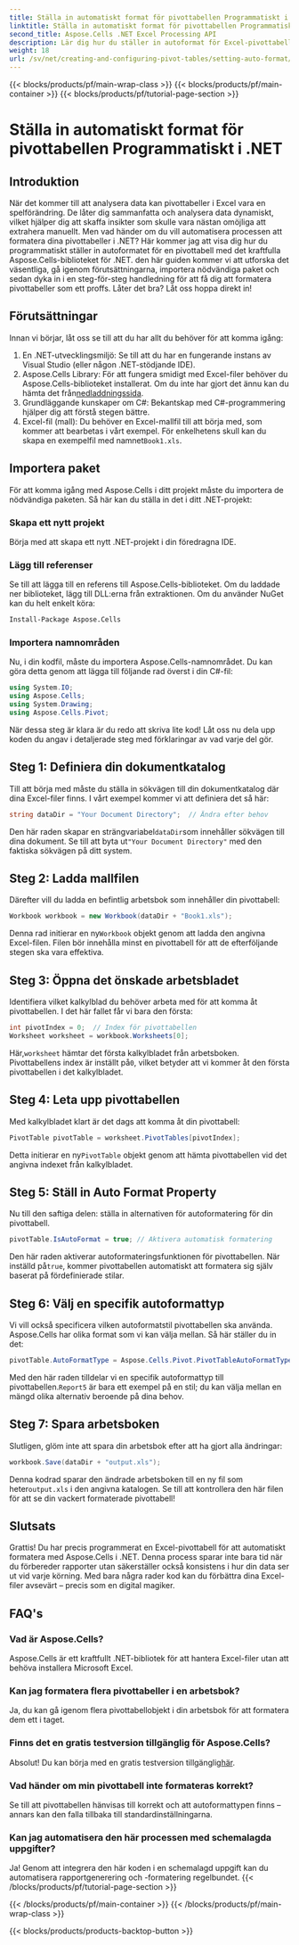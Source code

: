 ```yaml
---
title: Ställa in automatiskt format för pivottabellen Programmatiskt i .NET
linktitle: Ställa in automatiskt format för pivottabellen Programmatiskt i .NET
second_title: Aspose.Cells .NET Excel Processing API
description: Lär dig hur du ställer in autoformat för Excel-pivottabeller programmatiskt med Aspose.Cells för .NET i denna detaljerade steg-för-steg-handledning.
weight: 18
url: /sv/net/creating-and-configuring-pivot-tables/setting-auto-format/
---
```


{{< blocks/products/pf/main-wrap-class >}}
{{< blocks/products/pf/main-container >}}
{{< blocks/products/pf/tutorial-page-section >}}

# Ställa in automatiskt format för pivottabellen Programmatiskt i .NET

## Introduktion
När det kommer till att analysera data kan pivottabeller i Excel vara en spelförändring. De låter dig sammanfatta och analysera data dynamiskt, vilket hjälper dig att skaffa insikter som skulle vara nästan omöjliga att extrahera manuellt. Men vad händer om du vill automatisera processen att formatera dina pivottabeller i .NET? Här kommer jag att visa dig hur du programmatiskt ställer in autoformatet för en pivottabell med det kraftfulla Aspose.Cells-biblioteket för .NET.
den här guiden kommer vi att utforska det väsentliga, gå igenom förutsättningarna, importera nödvändiga paket och sedan dyka in i en steg-för-steg handledning för att få dig att formatera pivottabeller som ett proffs. Låter det bra? Låt oss hoppa direkt in!
## Förutsättningar
Innan vi börjar, låt oss se till att du har allt du behöver för att komma igång:
1. En .NET-utvecklingsmiljö: Se till att du har en fungerande instans av Visual Studio (eller någon .NET-stödjande IDE).
2.  Aspose.Cells Library: För att fungera smidigt med Excel-filer behöver du Aspose.Cells-biblioteket installerat. Om du inte har gjort det ännu kan du hämta det från[nedladdningssida](https://releases.aspose.com/cells/net/).
3. Grundläggande kunskaper om C#: Bekantskap med C#-programmering hjälper dig att förstå stegen bättre.
4.  Excel-fil (mall): Du behöver en Excel-mallfil till att börja med, som kommer att bearbetas i vårt exempel. För enkelhetens skull kan du skapa en exempelfil med namnet`Book1.xls`.
## Importera paket
För att komma igång med Aspose.Cells i ditt projekt måste du importera de nödvändiga paketen. Så här kan du ställa in det i ditt .NET-projekt:
### Skapa ett nytt projekt
Börja med att skapa ett nytt .NET-projekt i din föredragna IDE. 
### Lägg till referenser
Se till att lägga till en referens till Aspose.Cells-biblioteket. Om du laddade ner biblioteket, lägg till DLL:erna från extraktionen. Om du använder NuGet kan du helt enkelt köra:
```bash
Install-Package Aspose.Cells
```
### Importera namnområden
Nu, i din kodfil, måste du importera Aspose.Cells-namnområdet. Du kan göra detta genom att lägga till följande rad överst i din C#-fil:
```csharp
using System.IO;
using Aspose.Cells;
using System.Drawing;
using Aspose.Cells.Pivot;
```
När dessa steg är klara är du redo att skriva lite kod!
Låt oss nu dela upp koden du angav i detaljerade steg med förklaringar av vad varje del gör. 
## Steg 1: Definiera din dokumentkatalog
Till att börja med måste du ställa in sökvägen till din dokumentkatalog där dina Excel-filer finns. I vårt exempel kommer vi att definiera det så här:
```csharp
string dataDir = "Your Document Directory";  // Ändra efter behov
```
 Den här raden skapar en strängvariabel`dataDir`som innehåller sökvägen till dina dokument. Se till att byta ut`"Your Document Directory"` med den faktiska sökvägen på ditt system.
## Steg 2: Ladda mallfilen
Därefter vill du ladda en befintlig arbetsbok som innehåller din pivottabell:
```csharp
Workbook workbook = new Workbook(dataDir + "Book1.xls");
```
 Denna rad initierar en ny`Workbook` objekt genom att ladda den angivna Excel-filen. Filen bör innehålla minst en pivottabell för att de efterföljande stegen ska vara effektiva.
## Steg 3: Öppna det önskade arbetsbladet
Identifiera vilket kalkylblad du behöver arbeta med för att komma åt pivottabellen. I det här fallet får vi bara den första:
```csharp
int pivotIndex = 0;  // Index för pivottabellen
Worksheet worksheet = workbook.Worksheets[0];
```
 Här,`worksheet` hämtar det första kalkylbladet från arbetsboken. Pivottabellens index är inställt på`0`, vilket betyder att vi kommer åt den första pivottabellen i det kalkylbladet.
## Steg 4: Leta upp pivottabellen
Med kalkylbladet klart är det dags att komma åt din pivottabell:
```csharp
PivotTable pivotTable = worksheet.PivotTables[pivotIndex];
```
 Detta initierar en ny`PivotTable` objekt genom att hämta pivottabellen vid det angivna indexet från kalkylbladet.
## Steg 5: Ställ in Auto Format Property
Nu till den saftiga delen: ställa in alternativen för autoformatering för din pivottabell.
```csharp
pivotTable.IsAutoFormat = true; // Aktivera automatisk formatering
```
 Den här raden aktiverar autoformateringsfunktionen för pivottabellen. När inställd på`true`, kommer pivottabellen automatiskt att formatera sig själv baserat på fördefinierade stilar.
## Steg 6: Välj en specifik autoformattyp
Vi vill också specificera vilken autoformatstil pivottabellen ska använda. Aspose.Cells har olika format som vi kan välja mellan. Så här ställer du in det:
```csharp
pivotTable.AutoFormatType = Aspose.Cells.Pivot.PivotTableAutoFormatType.Report5;
```
 Med den här raden tilldelar vi en specifik autoformattyp till pivottabellen.`Report5` är bara ett exempel på en stil; du kan välja mellan en mängd olika alternativ beroende på dina behov. 
## Steg 7: Spara arbetsboken
Slutligen, glöm inte att spara din arbetsbok efter att ha gjort alla ändringar:
```csharp
workbook.Save(dataDir + "output.xls");
```
 Denna kodrad sparar den ändrade arbetsboken till en ny fil som heter`output.xls` i den angivna katalogen. Se till att kontrollera den här filen för att se din vackert formaterade pivottabell!
## Slutsats
Grattis! Du har precis programmerat en Excel-pivottabell för att automatiskt formatera med Aspose.Cells i .NET. Denna process sparar inte bara tid när du förbereder rapporter utan säkerställer också konsistens i hur din data ser ut vid varje körning. Med bara några rader kod kan du förbättra dina Excel-filer avsevärt – precis som en digital magiker.
## FAQ's
### Vad är Aspose.Cells?
Aspose.Cells är ett kraftfullt .NET-bibliotek för att hantera Excel-filer utan att behöva installera Microsoft Excel.
### Kan jag formatera flera pivottabeller i en arbetsbok?
Ja, du kan gå igenom flera pivottabellobjekt i din arbetsbok för att formatera dem ett i taget.
### Finns det en gratis testversion tillgänglig för Aspose.Cells?
 Absolut! Du kan börja med en gratis testversion tillgänglig[här](https://releases.aspose.com/).
### Vad händer om min pivottabell inte formateras korrekt?
Se till att pivottabellen hänvisas till korrekt och att autoformattypen finns – annars kan den falla tillbaka till standardinställningarna.
### Kan jag automatisera den här processen med schemalagda uppgifter?
Ja! Genom att integrera den här koden i en schemalagd uppgift kan du automatisera rapportgenerering och -formatering regelbundet.
{{< /blocks/products/pf/tutorial-page-section >}}

{{< /blocks/products/pf/main-container >}}
{{< /blocks/products/pf/main-wrap-class >}}

{{< blocks/products/products-backtop-button >}}

